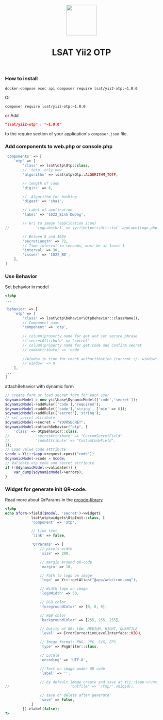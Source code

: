 <p align="center">
    <a href="https://git.lsat.vn/packages/yii2-otp" target="_blank">
        <img src="https://lcs.com.vn/img/logo.svg" height="100px">
    </a>
    <h1 align="center">LSAT Yii2 OTP</h1>
    <br>
</p>

### How to install

```shell
docker-compose exec api composer require lsat/yii2-otp:~1.0.0
```
Or 
```shell
composer require lsat/yii2-otp:~1.0.0 
```
or Add

```json
"lsat/yii2-otp" : "~1.0.0"
```
to the require section of your application's `composer.json` file.

### Add components to web.php or console.php

```php
'components' => [
    'otp' => [
        'class' => lsat\otp\Otp::class,
        // 'totp' only now
        'algorithm' => lsat\otp\Otp::ALGORITHM_TOTP,

        // length of code
        'digits' => 6,

        //  Algorithm for hashing
        'digest' => 'sha1',

        // Label of application
        'label' => '1022_Bình Dương',

        // Uri to image (application icon)
//            'imgLabelUrl' => \yii\helpers\Url::to('\app\web\logo.php'),

        // Betwen 8 and 1024
        'secretLength' => 72,
        // Time interval in seconds, must be at least 1
        'interval' => 30,
        'issuer' => '1022_BD',
    ],
]
```

### Use Behavior
Set behavior in model
```php
<?php
...

'behavior' => [
    'otp' => [
        'class' => lsat\otp\behavior\OtpBehavior::className(),
        // Component name
        'component' => 'otp',
        
        // column|property name for get and set secure phrase
        //'secretAttribute' => 'secret'
        // column|property name for get code and confirm secret
        //'codeAttribute' => 'code'
        
        //Window in time for check authorithation (current +/- window*interval) 
        //'window' => 0
    ],
...
]
```
attachBehavior with dynamic form
```php
// create form or load secret form for each user
$dynamicModel = new yii\base\DynamicModel(['code','secret']);
$dynamicModel->addRule(['code'],'required');
$dynamicModel->addRule(['code'],'string', ['min' => 6]);
$dynamicModel->addRule(['secret'],'string');
// set secret attribute
$dynamicModel->secret = "YOURSECRET";
$dynamicModel->attachBehavior("otp", [
    'class' => OtpBehavior::class,
//            'secretAttribute' => "CustomSecretField",
//            'codeAttribute' => "CustomCodeField",
]);
// Load value code attribute
$code = Yii::$app->request->post("code");
$dynamicModel->code = $code;
// Validate otp code and secret attribute
if (!$dynamicModel->validate()) {
    var_dump($dynamicModel->errors);
}
```
### Widget for generate init QR-code.
Read more about QrParams in the [qrcode-library](https://github.com/2amigos/qrcode-library)
```php
<?php 
echo $form->field($model, 'secret')->widget(
            lsat\otp\widgets\OtpInit::class, [
            'component' => 'otp',

            // link text
            'link' => false,

            'QrParams' => [
                // pixels width
                'size' => 200,

                // margin around QR-code
                'margin' => 10,

                // Path to logo on image
                'logo' => Yii::getAlias("@app/web/icon.png"),

                // Width logo on image
                'logoWidth' => 50,

                // RGB color
                'foregroundColor' => [0, 0, 0],

                // RGB color
                'backgroundColor' => [255, 255, 255],

                // Qulity of QR: LOW, MEDIUM, HIGHT, QUARTILE
                'level' => ErrorCorrectionLevelInterface::HIGH,

                // Image format: PNG, JPG, SVG, EPS
                'type' => PngWriter::class,

                // Locale
                'encoding' => 'UTF-8',

                // Text on image under QR code
                'label' => '',

                // by default image create and save at Yii::$app->runtimePath . '/temporaryQR/'
//                            'outfile' => '/tmp/'.uniqid(),

                // save or delete after generate
                'save' => false,
            ]
        ])->label(false); 
?>
```


